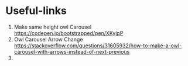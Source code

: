 # Useful-links

1. Make same height owl Carousel
https://codepen.io/bootstrapped/pen/XKyjpP
2. Owl Carousel Arrow Change https://stackoverflow.com/questions/31605932/how-to-make-a-owl-carousel-with-arrows-instead-of-next-previous
3. 
